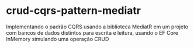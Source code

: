 # crud-cqrs-pattern-mediatr
Implementando o padrão CQRS usando a biblioteca MediatR em um projeto com bancos de dados distintos para escrita e leitura, usando o EF Core InMemory simulando uma operação CRUD
